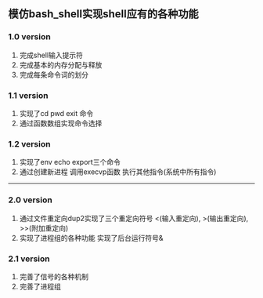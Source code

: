 ##  **模仿bash_shell实现shell应有的各种功能**
###  1.0 version
1. 完成shell输入提示符
2. 完成基本的内存分配与释放
3. 完成每条命令词的划分



### 1.1 version

1. 实现了cd pwd exit 命令
2. 通过函数数组实现命令选择



### 1.2 version

1. 实现了env echo export三个命令
2. 通过创建新进程  调用execvp函数 执行其他指令(系统中所有指令)




------


### 2.0 version

1. 通过文件重定向dup2实现了三个重定向符号 <(输入重定向), >(输出重定向), >>(附加重定向)
2. 实现了进程组的各种功能   实现了后台运行符号& 


### 2.1 version
1. 完善了信号的各种机制
1. 完善了进程组
